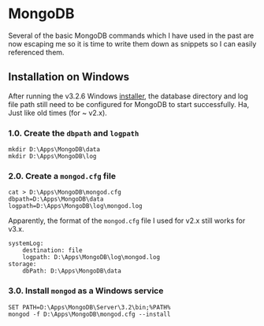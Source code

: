 # MongoDB

Several of the basic MongoDB commands which I have used in the past are now escaping me 
so it is time to write them down as snippets so I can easily referenced them.

## Installation on Windows
After running the v3.2.6 Windows [installer](https://fastdl.mongodb.org/win32/mongodb-win32-x86_64-2008plus-ssl-3.2.6-signed.msi), 
the database directory and log file path still need to be configured for MongoDB to start successfully. 
Ha, Just like old times (for ~ v2.x).

### 1.0. Create the `dbpath` and `logpath`
```
mkdir D:\Apps\MongoDB\data
mkdir D:\Apps\MongoDB\log
```

### 2.0. Create a `mongod.cfg` file
```
cat > D:\Apps\MongoDB\mongod.cfg
dbpath=D:\Apps\MongoDB\data
logpath=D:\Apps\MongoDB\log\mongod.log
```


Apparently, the format of the `mongod.cfg` file I used for v2.x still works for v3.x.
```
systemLog:
    destination: file
    logpath: D:\Apps\MongoDB\log\mongod.log
storage:
    dbPath: D:\Apps\MongoDB\data
```


### 3.0. Install `mongod` as a Windows service
```
SET PATH=D:\Apps\MongoDB\Server\3.2\bin;%PATH%
mongod -f D:\Apps\MongoDB\mongod.cfg --install
```
